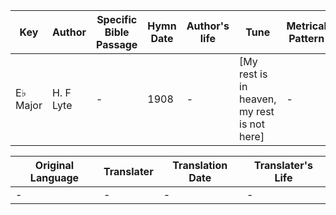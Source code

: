 Key | Author   | Specific Bible Passage     |Hymn Date |Author's life |Tune |Metrical Pattern   |Composer/Source
-- | --------- | ---------------------------|----------|--------------|-----|-------------------|-------------  
E♭ Major |H. F Lyte |- |1908 |- |[My rest is in heaven, my rest is not here] |- |Lowell Mason

Original Language | Translater | Translation Date   | Translater's Life  
----------------- | --------- | --------------------|-------------     
\- |- |- |-
